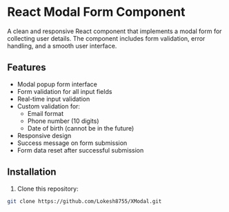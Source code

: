 # React Modal Form Component

A clean and responsive React component that implements a modal form for collecting user details. The component includes form validation, error handling, and a smooth user interface.

## Features

- Modal popup form interface
- Form validation for all input fields
- Real-time input validation
- Custom validation for:
  - Email format
  - Phone number (10 digits)
  - Date of birth (cannot be in the future)
- Responsive design
- Success message on form submission
- Form data reset after successful submission

## Installation

1. Clone this repository:
```bash
git clone https://github.com/Lokesh8755/XModal.git